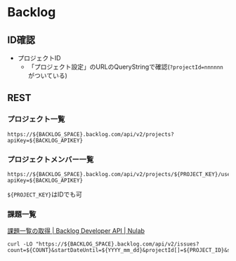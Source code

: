 # Backlog

## ID確認

- プロジェクトID
    - 「プロジェクト設定」のURLのQueryStringで確認(`?projectId=nnnnnn`がついている)

## REST

### プロジェクト一覧

```console
https://${BACKLOG_SPACE}.backlog.com/api/v2/projects?apiKey=${BACKLOG_APIKEY}
```

### プロジェクトメンバー一覧

```console
https://${BACKLOG_SPACE}.backlog.com/api/v2/projects/${PROJECT_KEY}/users?apiKey=${BACKLOG_APIKEY} 
```

`${PROJECT_KEY}`はIDでも可

### 課題一覧

[課題一覧の取得 | Backlog Developer API | Nulab](https://developer.nulab.com/ja/docs/backlog/api/2/get-issue-list/)

```console
curl -LO "https://${BACKLOG_SPACE}.backlog.com/api/v2/issues?count=${COUNT}&startDateUntil=${YYYY_mm_dd}&projectId[]=${PROJECT_ID}&statusId[]=1&statusId[]=2&apiKey=${BACKLOG_APIKEY}"
```
